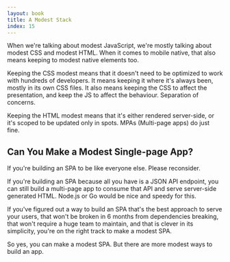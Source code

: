 ```yaml
---
layout: book
title: A Modest Stack
index: 15
---
```


When we're talking about modest JavaScript, we're mostly talking about modest CSS and modest HTML. When it comes to mobile native, that also means keeping to modest native elements too.

Keeping the CSS modest means that it doesn't need to be optimized to work with hundreds of developers. It means keeping it where it's always been, mostly in its own CSS files. It also means keeping the CSS to affect the presentation, and keep the JS to affect the behaviour. Separation of concerns.

Keeping the HTML modest means that it's either rendered server-side, or it's scoped to be updated only in spots. MPAs (Multi-page apps) do just fine.

## Can You Make a Modest Single-page App?

If you're building an SPA to be like everyone else. Please reconsider.

If you're building an SPA because all you have is a JSON API endpoint, you can still build a multi-page app to consume that API and serve server-side generated HTML. Node.js or Go would be nice and speedy for this.

If you've figured out a way to build an SPA that's the best approach to serve your users, that won't be broken in 6 months from dependencies breaking, that won't require a huge team to maintain, and that is clever in its simplicity, you're on the right track to make a modest SPA.

So yes, you can make a modest SPA. But there are more modest ways to build an app.
